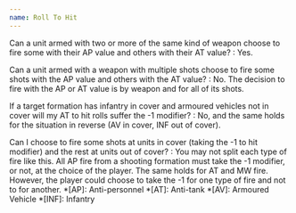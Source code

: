 ```yaml
---
name: Roll To Hit
---
```

Can a unit armed with two or more of the same kind of weapon choose to fire some with their AP value and others with their AT value?
: Yes.

Can a unit armed with a weapon with multiple shots choose to fire some shots with the AP value and others with the AT value?
: No. The decision to fire with the AP or AT value is by weapon and for all of its shots.

If a target formation has infantry in cover and armoured vehicles not in cover will my AT to hit rolls suffer the -1 modifier?
: No, and the same holds for the situation in reverse (AV in cover, INF out of cover).

Can I choose to fire some shots at units in cover (taking the -1 to hit modifier) and the rest at units out of cover?
: You may not split each type of fire like this. All AP fire from a shooting formation must take the -1 modifier, or not, at the choice of the player. The same holds for AT and MW fire. However, the player could choose to take the -1 for one type of fire and not to for another.
*[AP]: Anti-personnel
*[AT]: Anti-tank
*[AV]: Armoured Vehicle
*[INF]: Infantry